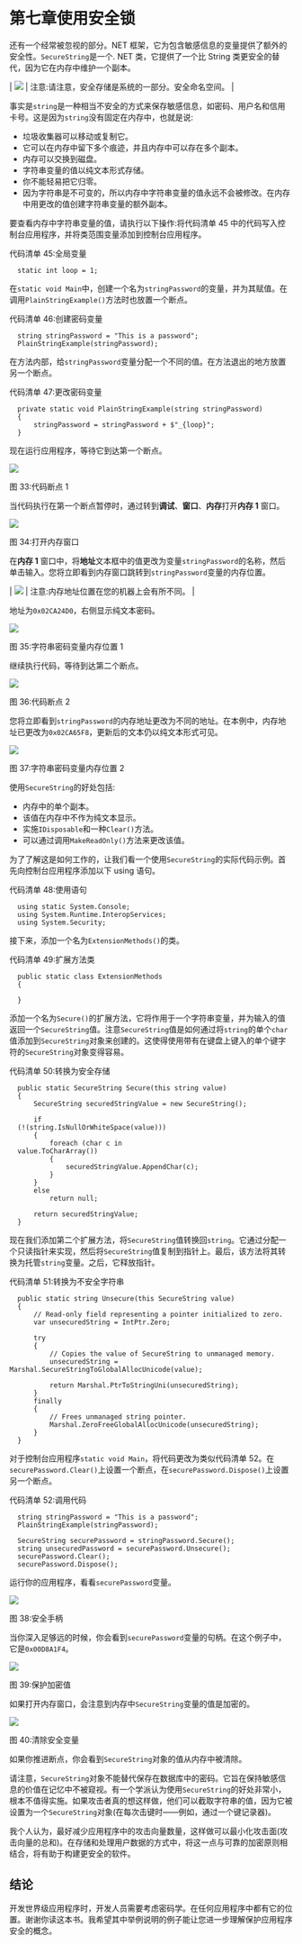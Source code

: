 # 第七章使用安全锁

还有一个经常被忽视的部分。NET 框架，它为包含敏感信息的变量提供了额外的安全性。`SecureString`是一个. NET 类，它提供了一个比 String 类更安全的替代，因为它在内存中维护一个副本。

| ![](../Images/note.png) | 注意:请注意，安全存储是系统的一部分。安全命名空间。 |

事实是`string`是一种相当不安全的方式来保存敏感信息，如密码、用户名和信用卡号。这是因为`string`没有固定在内存中，也就是说:

*   垃圾收集器可以移动或复制它。
*   它可以在内存中留下多个痕迹，并且内存中可以存在多个副本。
*   内存可以交换到磁盘。
*   字符串变量的值以纯文本形式存储。
*   你不能轻易把它归零。
*   因为字符串是不可变的，所以内存中字符串变量的值永远不会被修改。在内存中用更改的值创建字符串变量的额外副本。

要查看内存中字符串变量的值，请执行以下操作:将代码清单 45 中的代码写入控制台应用程序，并将类范围变量添加到控制台应用程序。

代码清单 45:全局变量

```
  static int loop = 1;

```

在`static void Main`中，创建一个名为`stringPassword`的变量，并为其赋值。在调用`PlainStringExample()`方法时也放置一个断点。

代码清单 46:创建密码变量

```
  string stringPassword = "This is a password";
  PlainStringExample(stringPassword);

```

在方法内部，给`stringPassword`变量分配一个不同的值。在方法退出的地方放置另一个断点。

代码清单 47:更改密码变量

```
  private static void PlainStringExample(string stringPassword)
  {
      stringPassword = stringPassword + $"_{loop}";
  }

```

现在运行应用程序，等待它到达第一个断点。

![](../Images/image040.png)

图 33:代码断点 1

当代码执行在第一个断点暂停时，通过转到**调试**、**窗口**、**内存**打开**内存 1** 窗口。

![](../Images/image041.png)

图 34:打开内存窗口

在**内存 1** 窗口中，将**地址**文本框中的值更改为变量`stringPassword`的名称，然后单击输入。您将立即看到内存窗口跳转到`stringPassword`变量的内存位置。

| ![](../Images/note.png) | 注意:内存地址位置在您的机器上会有所不同。 |

地址为`0x02CA24D0`，右侧显示纯文本密码。

![](../Images/image042.png)

图 35:字符串密码变量内存位置 1

继续执行代码，等待到达第二个断点。

![](../Images/image043.png)

图 36:代码断点 2

您将立即看到`stringPassword`的内存地址更改为不同的地址。在本例中，内存地址已更改为`0x02CA65F8`，更新后的文本仍以纯文本形式可见。

![](../Images/image044.png)

图 37:字符串密码变量内存位置 2

使用`SecureString`的好处包括:

*   内存中的单个副本。
*   该值在内存中不作为纯文本显示。
*   实施`IDisposable`和一种`Clear()`方法。
*   可以通过调用`MakeReadOnly()`方法来更改该值。

为了了解这是如何工作的，让我们看一个使用`SecureString`的实际代码示例。首先向控制台应用程序添加以下 using 语句。

代码清单 48:使用语句

```
  using static System.Console;
  using System.Runtime.InteropServices;
  using System.Security;

```

接下来，添加一个名为`ExtensionMethods()`的类。

代码清单 49:扩展方法类

```
  public static class ExtensionMethods
  {

  }

```

添加一个名为`Secure()`的扩展方法，它将作用于一个字符串变量，并为输入的值返回一个`SecureString`值。注意`SecureString`值是如何通过将`string`的单个`char`值添加到`SecureString`对象来创建的。这使得使用带有在键盘上键入的单个键字符的`SecureString`对象变得容易。

代码清单 50:转换为安全存储

```
  public static SecureString Secure(this string value)
  {
      SecureString securedStringValue = new SecureString();

      if
  (!(string.IsNullOrWhiteSpace(value)))
      {
          foreach (char c in
  value.ToCharArray())
          {
              securedStringValue.AppendChar(c);
          }
      }
      else
          return null;

      return securedStringValue;
  }

```

现在我们添加第二个扩展方法，将`SecureString`值转换回`string`。它通过分配一个只读指针来实现，然后将`SecureString`值复制到指针上。最后，该方法将其转换为托管`string`变量。之后，它释放指针。

代码清单 51:转换为不安全字符串

```
  public static string Unsecure(this SecureString value)
  {
      // Read-only field representing a pointer initialized to zero.
      var unsecuredString = IntPtr.Zero; 

      try
      {
          // Copies the value of SecureString to unmanaged memory.
          unsecuredString = Marshal.SecureStringToGlobalAllocUnicode(value);

          return Marshal.PtrToStringUni(unsecuredString);
      }
      finally
      {
          // Frees unmanaged string pointer.
          Marshal.ZeroFreeGlobalAllocUnicode(unsecuredString); 
      }            
  }

```

对于控制台应用程序`static void Main`，将代码更改为类似代码清单 52。在`securePassword.Clear()`上设置一个断点，在`securePassword.Dispose()`上设置另一个断点。

代码清单 52:调用代码

```
  string stringPassword = "This is a password";
  PlainStringExample(stringPassword);

  SecureString securePassword = stringPassword.Secure();
  string unsecuredPassword = securePassword.Unsecure();
  securePassword.Clear();
  securePassword.Dispose();

```

运行你的应用程序，看看`securePassword`变量。

![](../Images/image045.png)

图 38:安全手柄

当你深入足够远的时候，你会看到`securePassword`变量的句柄。在这个例子中，它是`0x00D8A1F4`。

![](../Images/image046.png)

图 39:保护加密值

如果打开内存窗口，会注意到内存中`SecureString`变量的值是加密的。

![](../Images/image047.png)

图 40:清除安全变量

如果你推进断点，你会看到`SecureString`对象的值从内存中被清除。

请注意，`SecureString`对象不能替代保存在数据库中的密码。它旨在保持敏感信息的价值在记忆中不被窥视。有一个学派认为使用`SecureString`的好处非常小，根本不值得实施。如果攻击者真的想这样做，他们可以截取字符串的值，因为它被设置为一个`SecureString`对象(在每次击键时——例如，通过一个键记录器)。

我个人认为，最好减少应用程序中的攻击向量数量，这样做可以最小化攻击面(攻击向量的总和)。在存储和处理用户数据的方式中，将这一点与可靠的加密原则相结合，将有助于构建更安全的软件。

## 结论

开发世界级应用程序时，开发人员需要考虑密码学。在任何应用程序中都有它的位置。谢谢你读这本书。我希望其中举例说明的例子能让您进一步理解保护应用程序安全的概念。